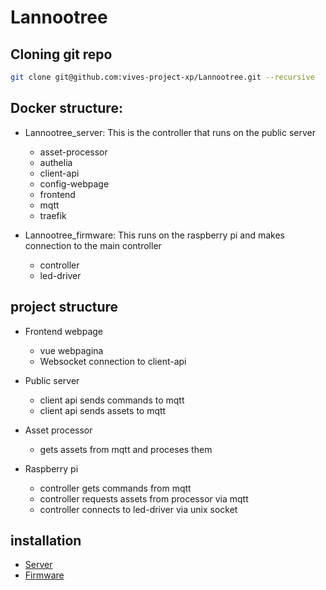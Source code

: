 # Lannootree

## Cloning git repo

```bash
git clone git@github.com:vives-project-xp/Lannootree.git --recursive
```

## Docker structure:

- Lannootree_server:
This is the controller that runs on the public server
    - asset-processor
    - authelia
    - client-api
    - config-webpage
    - frontend
    - mqtt
    - traefik

- Lannootree_firmware:
This runs on the raspberry pi and makes connection to the main controller
    - controller
    - led-driver

## project structure

- Frontend webpage
    - vue webpagina
    - Websocket connection to client-api

- Public server
    - client api sends commands to mqtt
    - client api sends assets to mqtt

- Asset processor
    - gets assets from mqtt and proceses them

- Raspberry pi
    - controller gets commands from mqtt
    - controller requests assets from processor via mqtt
    - controller connects to led-driver via unix socket

## installation

- [Server](Lannootree_server/README.md)
- [Firmware](Lannootree_firmware/README.md)